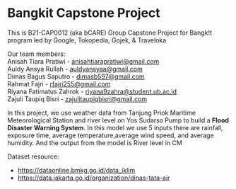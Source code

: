 # Bangkit Capstone Project

This is B21-CAP0012 (aka bCARE) Group Capstone Project for Bangk!t program led by Google, Tokopedia, Gojek, & Traveloka

Our team members: <br />
Anisah Tiara Pratiwi - anisahtiarapratiwi@gmail.com <br />
Auldy Ansya Rullah - auldyansyaa@gmail.com <br />
Dimas Bagus Saputro - dimasb597@gmail.com <br />
Rahmat Fajri - rfajri255@gmail.com <br />
Riyana Fatimatus Zahrok - riyana9zahra@student.ub.ac.id <br />
Zajuli Taupiq Bisri - zajulitaupiqbisri@gmail.com <br />

In this project, we use weather data from Tanjung Priok Maritime Meteorological Station and river level on Yos Sudarso Pump to build a **Flood Disaster Warning System**.
In this model we use 5 inputs there are rainfall, exposure time, average temperature,average wind speed, and average humidity. And the output from the model is River level in CM

Dataset resource:
- https://dataonline.bmkg.go.id/data_iklim 
- https://data.jakarta.go.id/organization/dinas-tata-air
